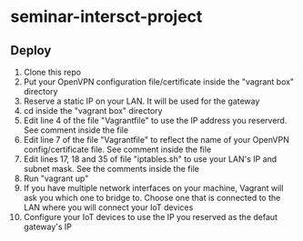 # seminar-intersct-project

## Deploy
1. Clone this repo
2. Put your OpenVPN configuration file/certificate inside the "vagrant box" directory
3. Reserve a static IP on your LAN. It will be used for the gateway
4. cd inside the "vagrant box" directory
5. Edit line 4 of the file "Vagrantfile" to use the IP address you reserverd. See comment inside the file
6. Edit line 7 of the file "Vagrantfile" to reflect the name of your OpenVPN config/certificate file. See comment inside the file
7. Edit lines 17, 18 and 35 of file "iptables.sh" to use your LAN's IP and subnet mask. See the comments inside the file
8. Run "vagrant up"
9. If you have multiple network interfaces on your machine, Vagrant will ask you which one to bridge to. Choose one that is connected to the LAN 
where you will connect your IoT devices
10. Configure your IoT devices to use the IP you reserved as the defaut gateway's IP 

